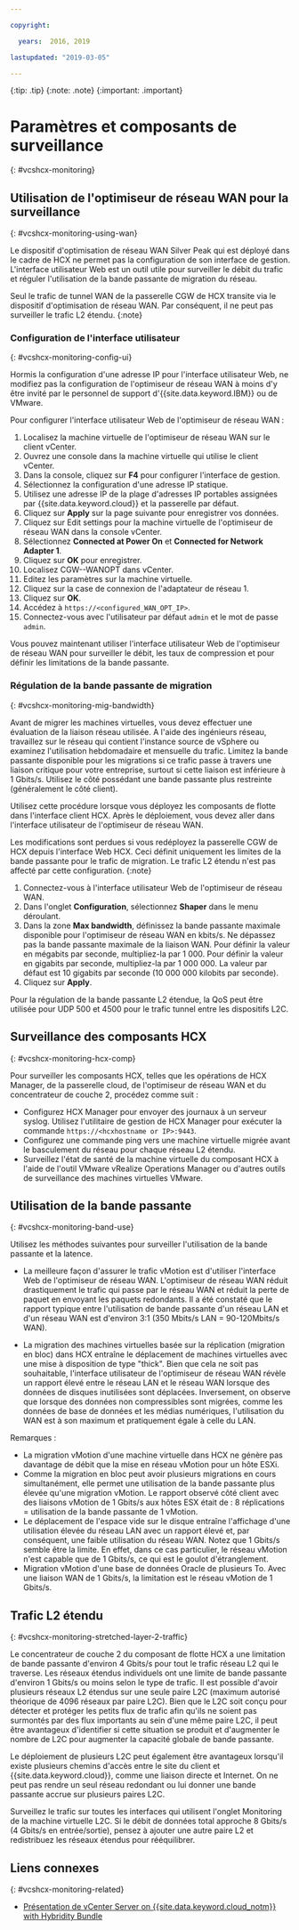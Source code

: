 ```yaml
---

copyright:

  years:  2016, 2019

lastupdated: "2019-03-05"

---
```


{:tip: .tip}
{:note: .note}
{:important: .important}

# Paramètres et composants de surveillance
{: #vcshcx-monitoring}

## Utilisation de l'optimiseur de réseau WAN pour la surveillance
{: #vcshcx-monitoring-using-wan}

Le dispositif d'optimisation de réseau WAN Silver Peak qui est déployé dans le cadre de HCX ne permet pas la configuration de son interface de gestion. L'interface utilisateur Web est un outil utile pour surveiller le débit du trafic et réguler l'utilisation de la bande passante de migration du réseau.

Seul le trafic de tunnel WAN de la passerelle CGW de HCX transite via le dispositif d'optimisation de réseau WAN. Par conséquent, il ne peut pas surveiller le trafic L2 étendu.
{:note}

### Configuration de l'interface utilisateur
{: #vcshcx-monitoring-config-ui}

Hormis la configuration d'une adresse IP pour l'interface utilisateur Web, ne modifiez pas la configuration de l'optimiseur de réseau WAN à moins d'y être invité par le personnel de support d'{{site.data.keyword.IBM}} ou de VMware.   

Pour configurer l'interface utilisateur Web de l'optimiseur de réseau WAN :
1.	Localisez la machine virtuelle de l'optimiseur de réseau WAN sur le client vCenter.
2.	Ouvrez une console dans la machine virtuelle qui utilise le client vCenter.
3.	Dans la console, cliquez sur **F4** pour configurer l'interface de gestion.
4.	Sélectionnez la configuration d'une adresse IP statique.
5.	Utilisez une adresse IP de la plage d'adresses IP portables assignées par {{site.data.keyword.cloud}} et la passerelle par défaut.
6.	Cliquez sur **Apply** sur la page suivante pour enregistrer vos données.
7.  Cliquez sur Edit settings pour la machine virtuelle de l'optimiseur de réseau WAN dans la console vCenter.
8.	Sélectionnez **Connected at Power On** et **Connected for Network Adapter 1**.
9.	Cliquez sur **OK** pour enregistrer.
10.	Localisez CGW-<xxx>-WANOPT dans vCenter.
11.	Editez les paramètres sur la machine virtuelle.
12.	Cliquez sur la case de connexion de l'adaptateur de réseau 1.
13.	Cliquez sur **OK**.
14.	Accédez à `https://<configured_WAN_OPT_IP>`.
15.	Connectez-vous avec l'utilisateur par défaut `admin` et le mot de passe `admin`.

Vous pouvez maintenant utiliser l'interface utilisateur Web de l'optimiseur de réseau WAN pour surveiller le débit, les taux de compression et pour définir les limitations de la bande passante.

### Régulation de la bande passante de migration
{: #vcshcx-monitoring-mig-bandwidth}

Avant de migrer les machines virtuelles, vous devez effectuer une évaluation de la liaison réseau utilisée. A l'aide des ingénieurs réseau, travaillez sur le réseau qui contient l'instance source de vSphere ou examinez l'utilisation hebdomadaire et mensuelle du trafic. Limitez la bande passante disponible pour les migrations si ce trafic passe à travers une liaison critique pour votre entreprise, surtout si cette liaison est inférieure à 1 Gbits/s. Utilisez le côté possédant une bande passante plus restreinte (généralement le côté client).

Utilisez cette procédure lorsque vous déployez les composants de flotte dans l'interface client HCX. Après le déploiement, vous devez aller dans l'interface utilisateur de l'optimiseur de réseau WAN.

Les modifications sont perdues si vous redéployez la passerelle CGW de HCX depuis l'interface Web HCX.
Ceci définit uniquement les limites de la bande passante pour le trafic de migration. Le trafic L2 étendu n'est pas affecté par cette configuration.
{:note}

1. Connectez-vous à l'interface utilisateur Web de l'optimiseur de réseau WAN. 
2. Dans l'onglet **Configuration**, sélectionnez **Shaper** dans le menu déroulant.
3. Dans la zone **Max bandwidth**, définissez la bande passante maximale disponible pour l'optimiseur de réseau WAN en kbits/s. Ne dépassez pas la bande passante maximale de la liaison WAN. Pour définir la valeur en mégabits par seconde, multipliez-la par 1 000. Pour définir la valeur en gigabits par seconde, multipliez-la par 1 000 000. La valeur par défaut est 10 gigabits par seconde (10 000 000 kilobits par seconde).
4. Cliquez sur **Apply**.

Pour la régulation de la bande passante L2 étendue, la QoS peut être utilisée pour UDP 500 et 4500 pour le trafic tunnel entre les dispositifs L2C.

## Surveillance des composants HCX
{: #vcshcx-monitoring-hcx-comp}

Pour surveiller les composants HCX, telles que les opérations de HCX Manager, de la passerelle cloud, de l'optimiseur de réseau WAN et du concentrateur de couche 2, procédez comme suit :

- Configurez HCX Manager pour envoyer des journaux à un serveur syslog. Utilisez l'utilitaire de gestion de HCX Manager pour exécuter la commande `https://<hcxhostname or
IP>:9443`.
- Configurez une commande ping vers une machine virtuelle migrée avant le basculement du réseau pour chaque réseau L2 étendu.
- Surveillez l'état de santé de la machine virtuelle du composant HCX à l'aide de l'outil VMware vRealize Operations Manager ou d'autres outils de surveillance des machines virtuelles VMware.

## Utilisation de la bande passante
{: #vcshcx-monitoring-band-use}

Utilisez les méthodes suivantes pour surveiller l'utilisation de la bande passante et la latence.

- La meilleure façon d'assurer le trafic vMotion est d'utiliser l'interface Web de l'optimiseur de réseau WAN. L'optimiseur de réseau WAN réduit drastiquement le trafic qui passe par le réseau WAN et réduit la perte de paquet en envoyant les paquets redondants. Il a été constaté que le rapport typique entre l'utilisation de bande passante d'un réseau LAN et d'un réseau WAN est d'environ 3:1 (350 Mbits/s LAN = 90-120Mbits/s WAN).

- La migration des machines virtuelles basée sur la réplication (migration en bloc) dans HCX entraîne le déplacement de machines virtuelles avec une mise à disposition de type "thick". Bien que cela ne soit pas souhaitable, l'interface utilisateur de l'optimiseur de réseau WAN révèle un rapport élevé entre le réseau LAN et le réseau WAN lorsque des données de disques inutilisées sont déplacées. Inversement, on observe que lorsque des données non compressibles sont migrées, comme les données de base de données et les médias numériques, l'utilisation du WAN est à son maximum et pratiquement égale à celle du LAN.

Remarques :
- La migration vMotion d'une machine virtuelle dans HCX ne génère pas davantage de débit que la mise en réseau vMotion pour un hôte ESXi. 
- Comme la migration en bloc peut avoir plusieurs migrations en cours simultanément, elle permet une utilisation de la bande passante plus élevée qu'une migration vMotion. Le rapport observé côté client avec des liaisons vMotion de 1 Gbits/s aux hôtes ESX était de : 8 réplications = utilisation de la bande passante de 1 vMotion.
- Le déplacement de l'espace vide sur le disque entraîne l'affichage d'une utilisation élevée du réseau LAN avec un rapport élevé et, par conséquent, une faible utilisation du réseau WAN. Notez que 1 Gbits/s semble être la limite. En effet, dans ce cas particulier, le réseau vMotion n'est capable que de 1 Gbits/s, ce qui est le goulot d'étranglement.
- Migration vMotion d'une base de données Oracle de plusieurs To. Avec une liaison WAN de 1 Gbits/s, la limitation est le réseau vMotion de 1 Gbits/s.

## Trafic L2 étendu
{: #vcshcx-monitoring-stretched-layer-2-traffic}

Le concentrateur de couche 2 du composant de flotte HCX a une limitation de bande passante d'environ 4 Gbits/s pour tout le trafic réseau L2 qui le traverse. Les réseaux étendus individuels ont une limite de bande passante d'environ 1 Gbits/s ou moins selon le type de trafic. Il est possible d'avoir plusieurs réseaux L2 étendus sur une seule paire L2C (maximum autorisé théorique de 4096 réseaux par paire L2C). Bien que le L2C soit conçu pour détecter et protéger les petits flux de trafic afin qu'ils ne soient pas surmontés par des flux importants au sein d'une même paire L2C, il peut être avantageux d'identifier si cette situation se produit et d'augmenter le nombre de L2C pour augmenter la capacité globale de bande passante.

Le déploiement de plusieurs L2C peut également être avantageux lorsqu'il existe plusieurs chemins d'accès entre le site du client et {{site.data.keyword.cloud}}, comme une liaison directe et Internet. On ne peut pas rendre un seul réseau redondant ou lui donner une bande passante accrue sur plusieurs paires L2C.

Surveillez le trafic sur toutes les interfaces qui utilisent l'onglet Monitoring de la machine virtuelle L2C. Si le débit de données total approche 8 Gbits/s (4 Gbits/s en entrée/sortie), pensez à ajouter une autre paire L2 et redistribuez les réseaux étendus pour rééquilibrer.

## Liens connexes
{: #vcshcx-monitoring-related}

* [Présentation de vCenter Server on {{site.data.keyword.cloud_notm}} with Hybridity Bundle](/docs/services/vmwaresolutions/archiref/vcs?topic=vmware-solutions-vcs-hybridity-intro)   
